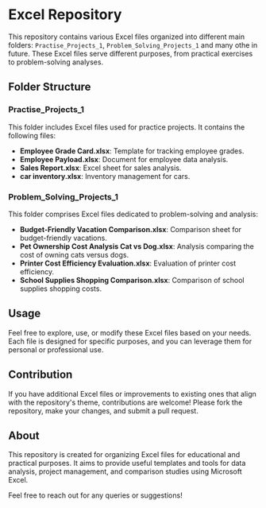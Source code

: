 # Excel Repository

This repository contains various Excel files organized into different main folders: `Practise_Projects_1`,  `Problem_Solving_Projects_1` and many othe in future. These Excel files serve different purposes, from practical exercises to problem-solving analyses.

## Folder Structure

### Practise_Projects_1
This folder includes Excel files used for practice projects. It contains the following files:
- **Employee Grade Card.xlsx**: Template for tracking employee grades.
- **Employee Payload.xlsx**: Document for employee data analysis.
- **Sales Report.xlsx**: Excel sheet for sales analysis.
- **car inventory.xlsx**: Inventory management for cars.

### Problem_Solving_Projects_1
This folder comprises Excel files dedicated to problem-solving and analysis:
- **Budget-Friendly Vacation Comparison.xlsx**: Comparison sheet for budget-friendly vacations.
- **Pet Ownership Cost Analysis Cat vs Dog.xlsx**: Analysis comparing the cost of owning cats versus dogs.
- **Printer Cost Efficiency Evaluation.xlsx**: Evaluation of printer cost efficiency.
- **School Supplies Shopping Comparison.xlsx**: Comparison of school supplies shopping costs.

## Usage
Feel free to explore, use, or modify these Excel files based on your needs. Each file is designed for specific purposes, and you can leverage them for personal or professional use.

## Contribution
If you have additional Excel files or improvements to existing ones that align with the repository's theme, contributions are welcome! Please fork the repository, make your changes, and submit a pull request.

## About
This repository is created for organizing Excel files for educational and practical purposes. It aims to provide useful templates and tools for data analysis, project management, and comparison studies using Microsoft Excel.

Feel free to reach out for any queries or suggestions!

